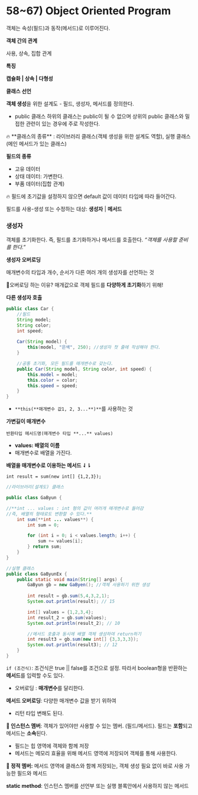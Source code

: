 # 58~67) Object Oriented Program

객체는 속성(필드)과 동작(메서드)로 이루어진다.

**객체 간의 관계**

사용, 상속, 집합 관계

**특징**

**캡슐화 | 상속 | 다형성**

**클래스 선언**

**객체 생성**을 위한 설계도 - 필드, 생성자, 메서드를 정의한다.

- public 클래스 하위의 클래스는 public이 될 수 없으며 상위의 public 클래스와 밀접한 관련이 있는 경우에 주로 작성한다.

<aside>
🔥 **클래스의 종류** : 라이브러리 클래스(객체 생성을 위한 설계도 역할), 실행 클래스(메인 메서드가 있는 클래스)

</aside>

**필드의 종류**

- 고유 데이터
- 상태 데이터: 가변한다.
- 부품 데이터(집합 관계)

<aside>
🔥 필드에 초기값을 설정하지 않으면 default 값이 데이터 타입에 따라 들어간다.

</aside>

필드를 사용-생성 또는 수정하는 대상: **생성자** | **메서드**

### 생성자

객체를 초기화한다. 즉, 필드를 초기화하거나 메서드를 호출한다. *“객체를 사용할 준비를 한다.”*

**생성자 오버로딩**

매개변수의 타입과 개수, 순서가 다른 여러 개의 생성자를 선언하는 것

🤔오버로딩 하는 이유? 매개값으로 객체 필드를 **다양하게 초기화**하기 위해!

**다른 생성자 호출**

```java
public class Car {
	//필드
	String model;
	String color;
	int speed;	
	
	Car(String model) {
		this(model, "은색", 250); //생성자 첫 줄에 작성해야 한다.
	}

	//공통 초기화, 모든 필드를 매개변수로 갖는다.
	public Car(String model, String color, int speed) {
		this.model = model;
		this.color = color;
		this.speed = speed;
	}
}
```

- `**this(**매개변수 값1, 2, 3...**)**`를 사용하는 것

**가변길이 매개변수**

`반환타입 메서드명(매개변수 타입 **...** values)`

- **values: 배열의 이름**
- 매개변수로 배열을 가진다.

**배열을 매개변수로 이용하는 메서드 ⇃⇂**

`int result = sum(new int[] {1,2,3});` 

```java
//라이브러리(설계도) 클래스

public class GaByun {

//**int ... values : int 형의 값이 여러개 매개변수로 들어감
//즉, 배열의 형태로도 변환할 수 있다.**
	int sum(**int ... values**) {
		int sum = 0;

		for (int i = 0; i < values.length; i++) {
			sum += values[i];
		} return sum;
	}
}

//실행 클래스
public class GaByunEx {
	public static void main(String[] args) {
		GaByun gb = new GaByen(); //객체 사용하기 위한 생성
		
		int result = gb.sum(5,4,3,2,1);
		System.out.println(result); // 15

		int[] values = {1,2,3,4};
		int result_2 = gb.sum(values);
		System.out.println(result_2); // 10

		//메서드 호출과 동시에 배열 객체 생성하여 return하기
		int result3 = gb.sum(new int[] {3,3,3,3});
		System.out.println(result3); // 12
	}
}
```

`if (조건식)`: 조건식은 true || false를 조건으로 설정. 따라서 boolean형을 반환하는 **메서드**를 입력할 수도 있다.

- 오버로딩 : **매개변수**를 달리한다.

**메서드 오버로딩**: 다양한 매개변수 값을 받기 위하여

- 리턴 타입 변해도 된다.

**📌 인스턴스 멤버**: 객체가 있어야만 사용할 수 있는 멤버. (필드/메서드). 필드는 **포함**되고 메서드는 **소속**된다.

- 필드는 힙 영역에 객체와 함께 저장
- 메서드는 메모리 효율을 위해 메서드 영역에 저장되어 객체를 통해 사용한다.

**📌 정적 멤버:** 메서드 영역에 클래스와 함께 저장되는, 객체 생성 필요 없이 바로 사용 가능한 필드와 메서드

**static method**: 인스턴스 멤버를 선언부 또는 실행 블록안에서 사용하지 않는 메서드
